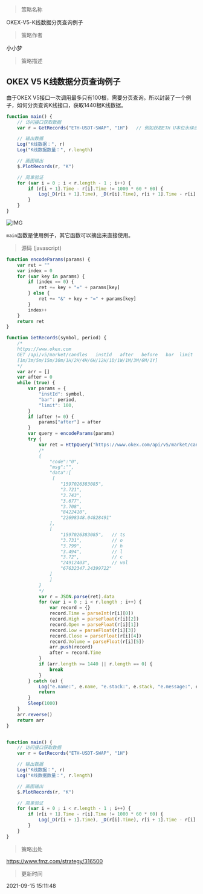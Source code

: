 
> 策略名称

OKEX-V5-K线数据分页查询例子

> 策略作者

小小梦

> 策略描述

## OKEX V5 K线数据分页查询例子

由于OKEX V5接口一次调用最多只有100根，需要分页查询。所以封装了一个例子，如何分页查询K线接口，获取1440根K线数据。

```js
function main() {
    // 访问接口获取数据
    var r = GetRecords("ETH-USDT-SWAP", "1H")   // 例如获取ETH U本位永续合约的1小时K线数据

    // 输出数据
    Log("K线数据：", r)
    Log("K线数据数量：", r.length)

    // 画图输出
    $.PlotRecords(r, "K")

    // 简单验证
    for (var i = 0 ; i < r.length - 1 ; i++) {
        if (r[i + 1].Time - r[i].Time != 1000 * 60 * 60) {
            Log(_D(r[i + 1].Time), _D(r[i].Time), r[i + 1].Time - r[i].Time)
        }
    }
}
```

![IMG](https://www.fmz.com/upload/asset/16d33bb293b09726b5dc.png) 

```main```函数是使用例子，其它函数可以摘出来直接使用。



> 源码 (javascript)

``` javascript
function encodeParams(params) {
    var ret = ""
    var index = 0
    for (var key in params) {
        if (index == 0) {
            ret += key + "=" + params[key]
        } else {
            ret += "&" + key + "=" + params[key]
        }
        index++
    }
    return ret
}

function GetRecords(symbol, period) {
    /*
    https://www.okex.com
    GET /api/v5/market/candles   instId   after   before   bar  limit  
    [1m/3m/5m/15m/30m/1H/2H/4H/6H/12H/1D/1W/1M/3M/6M/1Y]
    */
    var arr = []
    var after = 0
    while (true) {
        var params = {
            "instId": symbol,
            "bar": period,
            "limit": 100,
        }
        if (after != 0) {
            params["after"] = after
        }
        var query = encodeParams(params)
        try {
            var ret = HttpQuery("https://www.okex.com/api/v5/market/candles?" + query)
            /*
            {
                "code":"0",
                "msg":"",
                "data":[
                 [
                    "1597026383085",
                    "3.721",
                    "3.743",
                    "3.677",
                    "3.708",
                    "8422410",
                    "22698348.04828491"
                ],
                [
                    "1597026383085",   // ts
                    "3.731",           // o
                    "3.799",           // h
                    "3.494",           // l
                    "3.72",            // c
                    "24912403",        // vol
                    "67632347.24399722"
                ]
                ]
            }
            */
            var r = JSON.parse(ret).data
            for (var i = 0 ; i < r.length ; i++) {
                var record = {}
                record.Time = parseInt(r[i][0])
                record.High = parseFloat(r[i][2])
                record.Open = parseFloat(r[i][1])
                record.Low = parseFloat(r[i][3])
                record.Close = parseFloat(r[i][4])
                record.Volume = parseFloat(r[i][5])
                arr.push(record)
                after = record.Time
            }
            if (arr.length >= 1440 || r.length == 0) {
                break
            }
        } catch (e) {
            Log("e.name:", e.name, "e.stack:", e.stack, "e.message:", e.message)
            return
        }
        Sleep(1000)
    }
    arr.reverse()
    return arr
}


function main() {
    // 访问接口获取数据
    var r = GetRecords("ETH-USDT-SWAP", "1H")

    // 输出数据
    Log("K线数据：", r)
    Log("K线数据数量：", r.length)

    // 画图输出
    $.PlotRecords(r, "K")

    // 简单验证
    for (var i = 0 ; i < r.length - 1 ; i++) {
        if (r[i + 1].Time - r[i].Time != 1000 * 60 * 60) {
            Log(_D(r[i + 1].Time), _D(r[i].Time), r[i + 1].Time - r[i].Time)
        }
    }
}
```

> 策略出处

https://www.fmz.com/strategy/316500

> 更新时间

2021-09-15 15:11:48
